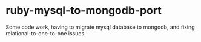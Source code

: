ruby-mysql-to-mongodb-port
==========================

Some code work, having to migrate mysql database to mongodb, and fixing relational-to-one-to-one issues.
